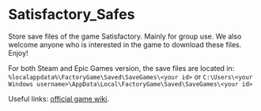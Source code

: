 # Satisfactory_Safes
Store save files of the game Satisfactory. Mainly for group use. We also welcome anyone who is interested in the game to download these files. Enjoy!

For both Steam and Epic Games version, the save files are located in:
`%localappdata%\FactoryGame\Saved\SaveGames\<your id>`
or
`C:\Users\<your Windows username>\AppData\Local\FactoryGame\Saved\SaveGames\<your id>`

Useful links: [official game wiki](https://satisfactory.gamepedia.com).
